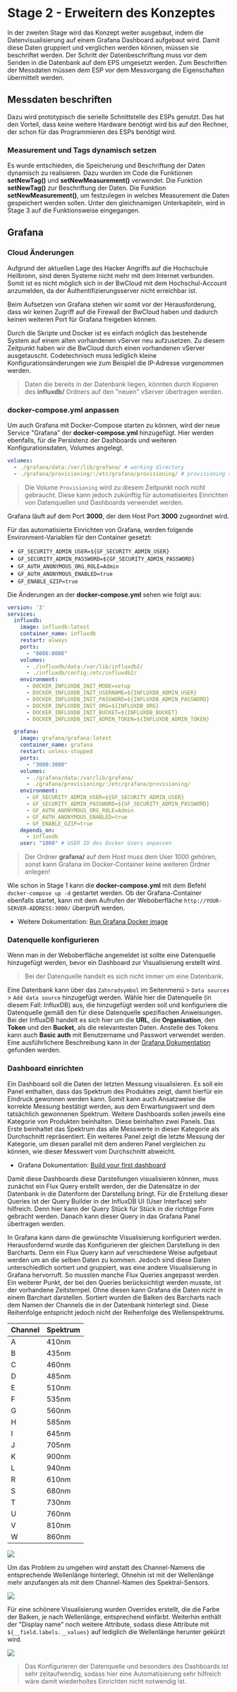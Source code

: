 # Stage 2 - Erweitern des Konzeptes

In der zweiten Stage wird das Konzept weiter ausgebaut, indem die Datenvisualisierung auf einem Grafana Dashboard aufgebaut wird.
Damit diese Daten gruppiert und verglichen werden können, müssen sie beschriftet werden.
Der Schritt der Datenbeschriftung muss vor dem Senden in die Datenbank auf dem EPS umgesetzt werden.
Zum Beschriften der Messdaten müssen dem ESP vor dem Messvorgang die Eigenschaften übermittelt werden.

## Messdaten beschriften

Dazu wird prototypisch die serielle Schnittstelle des ESPs genutzt.
Das hat den Vorteil, dass keine weitere Hardware benötigt wird bis auf den Rechner, der schon für das Programmieren des ESPs benötigt wird.

### Measurement und Tags dynamisch setzen

Es wurde entschieden, die Speicherung und Beschriftung der Daten dynamisch zu realisieren.
Dazu wurden im Code die Funktionen **setNewTag()** und  **setNewMeasurement()** verwendet.
Die Funktion **setNewTag()** zur Beschriftung der Daten.
Die Funktion **setNewMeasurement()**, um festzulegen in welches Measurement die Daten gespeichert werden sollen.
Unter den gleichnamigen Unterkapiteln, wird in Stage 3 auf die Funktionsweise eingegangen.

## Grafana

### Cloud Änderungen

Aufgrund der aktuellen Lage des Hacker Angriffs auf die Hochschule Heilbronn, sind deren Systeme nicht mehr mit dem Internet verbunden.
Somit ist es nicht möglich sich in der BwCloud mit dem Hochschul-Account anzumelden, da der Authentifizierungsserver nicht erreichbar ist.

Beim Aufsetzen von Grafana stehen wir somit vor der Herausforderung, dass wir keinen Zugriff auf die Firewall der BwCloud haben und dadurch keinen weiteren Port für Grafana freigeben können.

Durch die Skripte und Docker ist es einfach möglich das bestehende System auf einem alten vorhandenen vServer neu aufzusetzen.
Zu diesem Zeitpunkt haben wir die BwCloud durch einen vorhandenen vServer ausgetauscht.
Codetechnisch muss lediglich kleine Konfigurationsänderungen wie zum Beispiel die IP-Adresse vorgenommen werden.

> Daten die bereits in der Datenbank liegen, könnten durch Kopieren des **influxdb/** Ordners auf den "neuen" vServer übertragen werden.

### docker-compose.yml anpassen

Um auch Grafana mit Docker-Compose starten zu können, wird der neue Service "Grafana" der **docker-compose.yml** hinzugefügt.
Hier werden ebenfalls, für die Persistenz der Dashboards und weiteren Konfigurationsdaten, Volumes angelegt.

```yml
volumes:
  - ./grafana/data:/var/lib/grafana/ # working directory
  - ./grafana/provisioning/:/etc/grafana/provisioning/ # provisioning scripts that grafana will load on boot
```

> Die Volume ```Provisioning``` wird zu diesem Zeitpunkt noch nicht gebraucht.
> Diese kann jedoch zukünftig für automatisiertes Einrichten von Datenquellen und Dashboards verwendet werden.

Grafana läuft auf dem Port **3000**, der dem Host Port **3000** zugeordnet wird.

Für das automatisierte Einrichten von Grafana, werden folgende Environment-Variablen für den Container gesetzt:

- ```GF_SECURITY_ADMIN_USER=${GF_SECURITY_ADMIN_USER}```
- ```GF_SECURITY_ADMIN_PASSWORD=${GF_SECURITY_ADMIN_PASSWORD}```
- ```GF_AUTH_ANONYMOUS_ORG_ROLE=Admin```
- ```GF_AUTH_ANONYMOUS_ENABLED=true```
- ```GF_ENABLE_GZIP=true```

Die Änderungen an der **docker-compose.yml** sehen wie folgt aus:

```yml
version: '3'
services:
  influxdb:
    image: influxdb:latest
    container_name: influxdb
    restart: always
    ports:
      - "8086:8086"
    volumes:
      - ./influxdb/data:/var/lib/influxdb2/
      - ./influxdb/config:/etc/influxdb2/
    environment:
      - DOCKER_INFLUXDB_INIT_MODE=setup
      - DOCKER_INFLUXDB_INIT_USERNAME=${INFLUXDB_ADMIN_USER}
      - DOCKER_INFLUXDB_INIT_PASSWORD=${INFLUXDB_ADMIN_PASSWORD}
      - DOCKER_INFLUXDB_INIT_ORG=${INFLUXDB_ORG}
      - DOCKER_INFLUXDB_INIT_BUCKET=${INFLUXDB_BUCKET}
      - DOCKER_INFLUXDB_INIT_ADMIN_TOKEN=${INFLUXDB_ADMIN_TOKEN}

  grafana:
    image: grafana/grafana:latest
    container_name: grafana
    restart: unless-stopped
    ports:
      - "3000:3000"
    volumes:
      - ./grafana/data:/var/lib/grafana/
      - ./grafana/provisioning/:/etc/grafana/provisioning/
    environment:
      - GF_SECURITY_ADMIN_USER=${GF_SECURITY_ADMIN_USER}
      - GF_SECURITY_ADMIN_PASSWORD=${GF_SECURITY_ADMIN_PASSWORD}
      - GF_AUTH_ANONYMOUS_ORG_ROLE=Admin
      - GF_AUTH_ANONYMOUS_ENABLED=true
      - GF_ENABLE_GZIP=true
    depends_on:
      - influxdb
    user: "1000" # USER ID des Docker Users anpassen
```

> Der Ordner **grafana/** auf dem Host muss dem User 1000 gehören, sonst kann Grafana im Docker-Container keine weiteren Ordner anlegen!

Wie schon in Stage 1 kann die **docker-compose.yml** mit dem Befehl ```docker-compose up -d``` gestartet werden.
Ob der Grafana-Container ebenfalls startet, kann mit dem Aufrufen der Weboberfläche ```http://YOUR-SERVER-ADDRESS:3000/``` überprüft werden.

- Weitere Dokumentation: [Run Grafana Docker image](https://grafana.com/docs/grafana/v9.0/setup-grafana/installation/docker/)

### Datenquelle konfigurieren

Wenn man in der Weboberfläche angemeldet ist sollte eine Datenquelle hinzugefügt werden, bevor ein Dashboard zur Visualisierung erstellt wird.

> Bei der Datenquelle handelt es sich nicht immer um eine Datenbank.

Eine Datenbank kann über das ```Zahnradsymbol``` im Seitenmenü > ```Data sources``` > ```Add data source``` hinzugefügt werden.
Wähle hier die Datenquelle (in diesem Fall: InfluxDB) aus, die hinzugefügt werden soll und konfiguriere die Datenquelle gemäß den für diese Datenquelle spezifischen Anweisungen.
Bei der InfluxDB handelt es sich hier um die **URL**, die **Organisation**, den **Token** und den **Bucket**, als die relevantesten Daten.
Anstelle des Tokens kann auch **Basic auth** mit Benutzername und Passwort verwendet werden.
Eine ausführlichere Beschreibung kann in der [Grafana Dokumentation](https://grafana.com/docs/grafana/latest/datasources/add-a-data-source/) gefunden werden.

### Dashboard einrichten

Ein Dashboard soll die Daten der letzten Messung visualisieren.
Es soll ein Panel enthalten, dass das Spektrum des Produktes zeigt, damit hierfür ein Eindruck gewonnen werden kann.
Somit kann auch Ansatzweise die korrekte Messung bestätigt werden, aus dem Erwartungswert und dem tatsächlich gewonnenen Spektrum.
Weitere Dashboards sollen jeweils eine Kategorie von Produkten beinhalten.
Diese beinhalten zwei Panels.
Das Erste beinhaltet das Spektrum das alle Messwerte in dieser Kategorie als Durchschnitt repräsentiert.
Ein weiteres Panel zeigt die letzte Messung der Kategorie, um diesen parallel mit dem anderen Panel vergleichen zu können, wie dieser Messwert vom Durchschnitt abweicht.

- Grafana Dokumentation: [Build your first dashboard](https://grafana.com/docs/grafana/latest/getting-started/build-first-dashboard/)

Damit diese Dashboards diese Darstellungen visualisieren können, muss zunächst ein Flux Query erstellt werden, der die Datensätze in der Datenbank in die Datenform der Darstellung bringt.
Für die Erstellung dieser Queries ist der Query Builder in der InfluxDB UI (User Interface) sehr hilfreich.
Denn hier kann der Query Stück für Stück in die richtige Form gebracht werden.
Danach kann dieser Query in das Grafana Panel übertragen werden.

In Grafana kann dann die gewünschte Visualisierung konfiguriert werden.
Herausfordernd wurde das Konfigurieren der gleichen Darstellung in den Barcharts.
Denn ein Flux Query kann auf verschiedene Weise aufgebaut werden um an die selben Daten zu kommen.
Jedoch sind diese Daten unterschiedlich sortiert und gruppiert, was eine andere Visualisierung in Grafana hervorruft.
So mussten manche Flux Queries angepasst werden.
Ein weiterer Punkt, der bei den Queries berücksichtigt werden musste, ist der vorhandene Zeitstempel.
Ohne diesen kann Grafana die Daten nicht in einem Barchart darstellen.
Sortiert wurden die Balken des Barcharts nach dem Namen der Channels die in der Datenbank hinterlegt sind.
Diese Reihenfolge entspricht jedoch nicht der Reihenfolge des Wellenspektrums.

  | Channel | Spektrum |
  | ------- | -------- |
  | A       | 410nm    |
  | B       | 435nm    |
  | C       | 460nm    |
  | D       | 485nm    |
  | E       | 510nm    |
  | F       | 535nm    |
  | G       | 560nm    |
  | H       | 585nm    |
  | I       | 645nm    |
  | J       | 705nm    |
  | K       | 900nm    |
  | L       | 940nm    |
  | R       | 610nm    |
  | S       | 680nm    |
  | T       | 730nm    |
  | U       | 760nm    |
  | V       | 810nm    |
  | W       | 860nm    |

<img src="images/grafana_test_barchart.jpeg" class="center">

Um das Problem zu umgehen wird anstatt des Channel-Namens die entsprechende Wellenlänge hinterlegt.
Ohnehin ist mit der Wellenlänge mehr anzufangen als mit dem Channel-Namen des Spektral-Sensors.

<img src="images/GF Test measurement panel.png" class="center">

Für eine schönere Visualisierung wurden Overrides erstellt, die die Farbe der Balken, je nach Wellenlänge, entsprechend einfärbt.
Weiterhin enthält der "Display name" noch weitere Attribute, sodass diese Attribute mit ```${__field.labels.__values}``` auf lediglich die Wellenlänge herunter gekürzt wird.

<img src="images/GF test_measurement2 dashboard.jpeg" class="center">

> Das Konfigurieren der Datenquelle und besonders des Dashboards ist sehr zeitaufwendig, sodass hier eine Automatisierung sehr hilfreich wäre damit wiederholtes Einrichten nicht notwendig ist.
